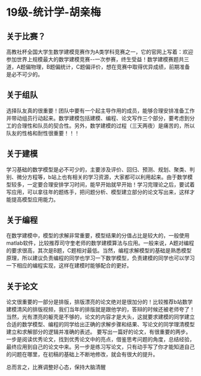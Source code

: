 # 19级-统计学-胡亲梅

## 关于比赛？

高教社杯全国大学生数学建模竞赛作为A类学科竞赛之一，它的官网上写着：欢迎参加世界上规模最大的数学建模竞赛--一次参赛，终生受益！数学建模赛题共三道，A题偏物理，B题偏统计，C题偏评价，想在竞赛中取得优异成绩，前期准备是必不可少的。

## 关于组队
选择队友真的很重要！团队中要有一个起主导作用的成员，能够合理安排准备工作并带动组员行动起来。数学建模包括建模、编程、论文写作三个部分，要考虑到分工的合理性和队员的契合性。另外，数学建模的过程（三天两夜）是痛苦的，所以队友的性格和耐性很重要！！！
## 关于建模
学习基础的数学模型是必不可少的，主要涉及评价、回归、预测、规划、聚类、判别、微分方程等，b站上也有相关的学习资源，大家都可以利用起来。由于数学模型较多，一定要合理安排学习时间，能早开始就早开始！学习完理论之后，要试着写应用，可以拿往年的题练手，把问题分析、模型建立部分的论文写出来，这样才能提高模型应用能力。
## 关于编程
在数学建模中，模型的求解非常重要，模型结果的分值占比是较大的，一般使用matlab软件，比较推荐司守奎老师的数学建模算法与应用。一般来说，A题对编程的要求很高，其次是B题，C题相对最低。当然，编程求解模型的基础是熟悉模型原理，所以建议负责编程的同学也学习一下数学模型，负责建模的同学也可以学习一下相应的编程实现，这样在建模时能够配合的更好。
## 关于论文
论文很重要的一部分是排版，排版漂亮的论文绝对是很加分的！比较推荐b站数学建模清风的排版视频，我们当年的排版就是跟他学的，答辩的时候还被老师夸了！当然，光有漂亮的躯壳是不够的，论文的内容才是大头，这就要求建模的同学建立合适的数学模型、编程的同学给出正确的求解步骤和结果、写论文的同学理清模型建立和求解部分的逻辑并准确的表述。
要写出一篇好的论文，有很重要的两步。一步是阅读优秀论文，找到优秀论文中的亮点，借鉴思考问题的角度，总结经验，最终应用到自己的论文中来。另一步是练习写论文，只有动手写了你才能知道自己的问题在哪里，在初稿的基础上不断地修改，就会有很大的提升。

总而言之，比赛调整好心态，保持大脑清醒